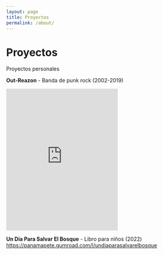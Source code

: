 ```yaml
---
layout: page
title: Proyectos
permalink: /about/
---
```

# Proyectos #

Proyectos personales

**Out-Reazon** - Banda de punk rock (2002-2019)
<iframe src="https://open.spotify.com/embed/artist/4FcNS03sQEKTBYmcqUHMgH" width="300" height="380" frameborder="0" allowtransparency="true" allow="encrypted-media"></iframe>

**Un Dia Para Salvar El Bosque** - Libro para niños (2022)
https://panamapete.gumroad.com/l/undiaparasalvarelbosque
